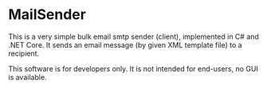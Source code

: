 # MailSender
This is a very simple bulk email smtp sender (client), implemented in C# and .NET Core. It sends an email message (by given XML template file) to a recipient.

This software is for developers only. It is not intended for end-users, no GUI is available.
